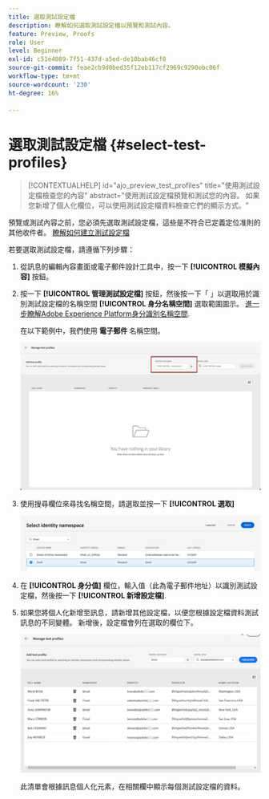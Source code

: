 ```yaml
---
title: 選取測試設定檔
description: 瞭解如何選取測試設定檔以預覽和測試內容。
feature: Preview, Proofs
role: User
level: Beginner
exl-id: c51e4089-7f51-437d-a5ed-de10bab46cf8
source-git-commit: feae2cb9d0bed35f12eb117cf2969c9290ebc06f
workflow-type: tm+mt
source-wordcount: '230'
ht-degree: 16%

---
```


# 選取測試設定檔 {#select-test-profiles}

>[!CONTEXTUALHELP]
>id="ajo_preview_test_profiles"
>title="使用測試設定檔檢查您的內容"
>abstract="使用測試設定檔預覽和測試您的內容。 如果您新增了個人化欄位，可以使用測試設定檔資料檢查它們的顯示方式。"

預覽或測試內容之前，您必須先選取測試設定檔，這些是不符合已定義定位准則的其他收件者。 [瞭解如何建立測試設定檔](../audience/creating-test-profiles.md)

若要選取測試設定檔，請遵循下列步驟：

1. 從訊息的編輯內容畫面或電子郵件設計工具中，按一下 **[!UICONTROL 模擬內容]** 按鈕。

1. 按一下 **[!UICONTROL 管理測試設定檔]** 按鈕，然後按一下「 」以選取用於識別測試設定檔的名稱空間 **[!UICONTROL 身分名稱空間]** 選取範圍圖示。 [進一步瞭解Adobe Experience Platform身分識別名稱空間](../audience/get-started-identity.md).

   在以下範例中，我們使用 **電子郵件** 名稱空間。

   ![](../email/assets/previewselect-namespace.png)

1. 使用搜尋欄位來尋找名稱空間，請選取並按一下 **[!UICONTROL 選取]**

   ![](../email/assets/preview-email-namespace.png)

1. 在 **[!UICONTROL 身分值]** 欄位，輸入值（此為電子郵件地址）以識別測試設定檔，然後按一下 **[!UICONTROL 新增設定檔]**.

   <!--![](assets/preview-identity-value.png)-->

1. 如果您將個人化新增至訊息，請新增其他設定檔，以便您根據設定檔資料測試訊息的不同變體。 新增後，設定檔會列在選取的欄位下。

   ![](../email/assets/preview-profile-list.png)

   此清單會根據訊息個人化元素，在相關欄中顯示每個測試設定檔的資料。
